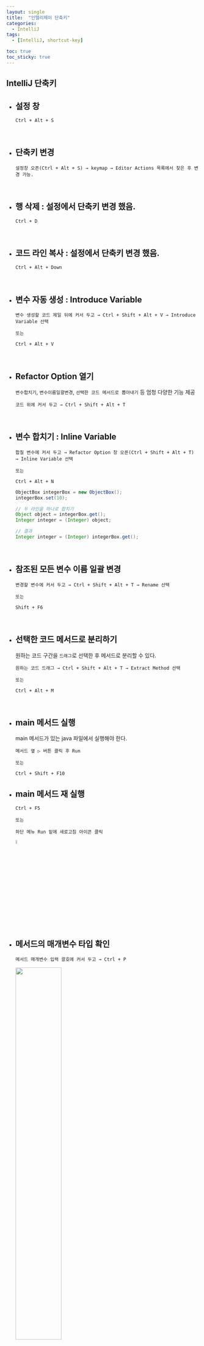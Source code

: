 ```yaml
---
layout: single
title:  "인텔리제이 단축키"
categories:
  - IntelliJ
tags:
  - [IntelliJ, shortcut-key]

toc: true
toc_sticky: true
---
```



## IntelliJ 단축키

- 설정 창
  -
  ```
  Ctrl + Alt + S
  ```
<br>

- 단축키 변경
  -
  ```
  설정창 오픈(Ctrl + Alt + S) → keymap → Editor Actions 목록에서 찾은 후 변경 가능.
  ```
<br>

- 행 삭제 : 설정에서 단축키 변경 했음.
  -
  ```
  Ctrl + D
  ```
<br>

- 코드 라인 복사 : 설정에서 단축키 변경 했음.
  -
  ```
  Ctrl + Alt + Down
  ```
<br>

- 변수 자동 생성 : Introduce Variable
  -
  ```
  변수 생성할 코드 제일 뒤에 커서 두고 → Ctrl + Shift + Alt + V → Introduce Variable 선택

  또는

  Ctrl + Alt + V
  ```
<br>

- Refactor Option 열기
  -
  `변수합치기`, `변수이름일괄변경`, `선택한 코드 메서드로 뽑아내기` 등 엄청 다양한 기능 제공
   
  ```
  코드 위에 커서 두고 → Ctrl + Shift + Alt + T
  ```
<br>

- 변수 합치기 : Inline Variable 
  -
  ```
  합칠 변수에 커서 두고 → Refactor Option 창 오픈(Ctrl + Shift + Alt + T) → Inline Variable 선택

  또는 

  Ctrl + Alt + N
  ```
  ```java
  ObjectBox integerBox = new ObjectBox();
  integerBox.set(10);

  // 두 라인을 하나로 합치기
  Object object = integerBox.get();
  Integer integer = (Integer) object;

  // 결과
  Integer integer = (Integer) integerBox.get();
  ```
<br>

- 참조된 모든 변수 이름 일괄 변경
  -
  ```
  변경할 변수에 커서 두고 → Ctrl + Shift + Alt + T → Rename 선택

  또는 

  Shift + F6
  ```
<br>

- 선택한 코드 메서드로 분리하기
  -
  원하는 코드 구간을 `드래그`로 선택한 후 메서드로 분리할 수 있다. 
   
  ```
  원하는 코드 드래그 → Ctrl + Shift + Alt + T → Extract Method 선택

  또는 

  Ctrl + Alt + M
  ```
<br>

- main 메서드 실행
  -
  main 메서드가 있는 java 파일에서 실행해야 한다.
  ```
  메서드 옆 ▷ 버튼 클릭 후 Run

  또는 

  Ctrl + Shift + F10
  ```

- main 메서드 재 실행
  -
  ```
  Ctrl + F5

  또는 

  하단 메뉴 Run 밑에 새로고침 아이콘 클릭
  ```
  <img src="https://github.com/midoBanDev/midoBanDev.github.io/assets/164727588/4e9fcdaa-1437-41a9-94cd-184738ff7191" width="5%" height="5%"/>

<br>  

- 메서드의 매개변수 타입 확인
  -
  ```
  메서드 매개변수 입력 괄호에 커서 두고 → Ctrl + P
  ```  
  
  <img src="https://github.com/midoBanDev/midoBanDev.github.io/assets/164727588/16490c8f-3ea6-4a2c-98e8-e8b1dd75225b" width="50%" height="50%"/>

<br>  

- Generate 옵션 창
  -
  `생성자`, `setter`, `getter`, `toString` 등 생성할 수 있고, 그외도 다양한 기능 제공( 아래 이미지 참고 )
   
  ```
  Alt + Ins(Insert key)
  ```  
  
  <img src="https://github.com/midoBanDev/midoBanDev.github.io/assets/164727588/6df72526-9447-46d6-b747-d46767b88067" width="18%" height="30%"/>

<br>  

- Override/Implement 할 메서드 선택 창 열기 
  -
  `extends` 또는 `implemnet` 한 객체에 있는 override 가능한 메서드를 보여준다.
   
  ```
  Ctrl + O
  ```  

<br> 

- 메서드 위치 바꾸기
  -
  메서드의 시작 행 또는 마지막 행에 커서를 두고 단축키를 실행하면 된다.
   
  ```
  Ctrl + Shift + 방향키 (↓ 또는 ↑)
  ```  

<br> 

- 부모 객체 생성자 생성
  -
  ```
  Alt + Enter → Create constructor matching super 선택  
  ```  
  <img src="https://github.com/midoBanDev/midoBanDev.github.io/assets/164727588/8b816be1-0508-47a1-911b-143536d30fc6" width="80%" height="80%"/>"

<br> 

<br><br>







<img src="" width="50%" height="50%"/>
<img src="" width="50%" height="50%"/>
<img src="" width="50%" height="50%"/>
